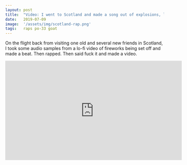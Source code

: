 ```yaml
---
layout: post
title:  "Video: I went to Scotland and made a song out of explosions, laughs, and screams"
date:   2019-07-09
image:  '/assets/img/scotland-rap.png'
tags:   raps po-33 goat
---
```


On the flight back from visiting one old and several new friends in Scotland, I took some audio samples from a lo-fi video of fireworks being set off and made a beat. Then rapped. Then said fuck it and made a video.

<iframe width="560" height="315" src="https://www.youtube.com/embed/ihcdnJo4Ax4" frameborder="0" allow="accelerometer; autoplay; encrypted-media; gyroscope; picture-in-picture" allowfullscreen></iframe>
